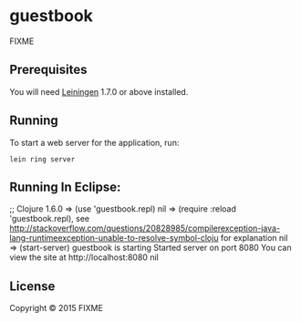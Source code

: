 # guestbook

FIXME

## Prerequisites

You will need [Leiningen][1] 1.7.0 or above installed.

[1]: https://github.com/technomancy/leiningen

## Running

To start a web server for the application, run:

    lein ring server
    
## Running In Eclipse:
    
;; Clojure 1.6.0
=> (use 'guestbook.repl)
nil
=> (require :reload 'guestbook.repl), see http://stackoverflow.com/questions/20828985/compilerexception-java-lang-runtimeexception-unable-to-resolve-symbol-cloju for explanation
nil
=> (start-server)
guestbook is starting
Started server on port 8080
You can view the site at http://localhost:8080
nil

## License

Copyright © 2015 FIXME

